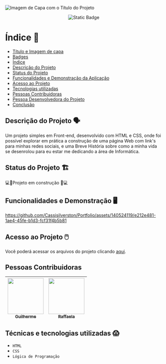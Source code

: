 ![Imagem de Capa com o Título do Projeto](https://github.com/Cassisilverston/Portfolio/assets/140524119/75a85ccf-76a3-498f-a55b-3ed50b5fdfeb)
<div align="center">
  <img alt="Static Badge" src="https://img.shields.io/badge/EM%20DESENVOLVIMENTO-path?label=STATUS&color=blue">
</div>

# Índice 👀

* [Título e Imagem de capa](#Título-e-Imagem-de-capa)
* [Badges](#badges)
* [Índice](#índice)
* [Descrição do Projeto](#descrição-do-projeto)
* [Status do Projeto](#status-do-Projeto)
* [Funcionalidades e Demonstração da Aplicação](#funcionalidades-e-demonstração-da-aplicação)
* [Acesso ao Projeto](#acesso-ao-projeto)
* [Tecnologias utilizadas](#tecnologias-utilizadas)
* [Pessoas Contribuidoras](#pessoas-contribuidoras)
* [Pessoa Desenvolvedora do Projeto](#pessoas-desenvolvedoras)
* [Conclusão](#conclusão)

## Descrição do Projeto 🗣

Um projeto simples em Front-end, desenvolvido com HTML e CSS, onde foi possível explorar em prática a construção de uma página Web
com link's para minhas redes sociais, e uma Breve História sobre como a minha vida se desenrolou para eu estar me dedicando a área
de Informática.

## Status do Projeto 🏗️ 

  💻🚧Projeto em construção 🚧💻
  

## Funcionalidades e Demonstração 🖥️ 

https://github.com/Cassisilverston/Portfolio/assets/140524119/e212e481-1ae4-45fe-b1d3-fcf31f4b5b81

## Acesso ao Projeto 🖱️

Você poderá acessar os arquivos do projeto clicando [aqui](https://github.com/Cassisilverston/Portfolio/tree/main).

## Pessoas Contribuidoras

| [<img loading="lazy" src="https://avatars.githubusercontent.com/u/30351153?v=4" width=115><br><sub>Guilherme</sub>](https://github.com/guilhermeonrails) | [<img loading="lazy" src="https://avatars.githubusercontent.com/u/54322854?v=4" width=115><br><sub>Raffaela</sub>](https://github.com/rafaballerini)
| :---: | :---: |

## Técnicas e tecnologias utilizadas 😱

- ``HTML``
- ``CSS``
- ``Lógica de Programação``
